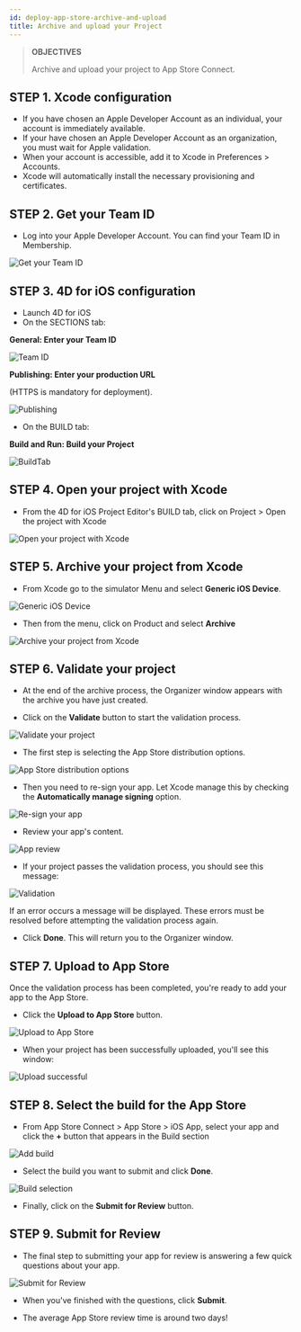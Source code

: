 ```yaml
---
id: deploy-app-store-archive-and-upload
title: Archive and upload your Project
---
```


> **OBJECTIVES**
> 
> Archive and upload your project to App Store Connect.

## STEP 1. Xcode configuration
* If you have chosen an Apple Developer Account as an individual, your account is immediately available.
* If your have chosen an Apple Developer Account as an organization, you must wait for Apple validation.
* When your account is accessible, add it to Xcode in Preferences > Accounts.
* Xcode will automatically install the necessary provisioning and certificates.

## STEP 2. Get your Team ID

* Log into your Apple Developer Account. You can find your Team ID in Membership.

![Get your Team ID](img/Team-ID-4D-for-iOS.png)

## STEP 3. 4D for iOS configuration

* Launch 4D for iOS
* On the SECTIONS tab:

**General: Enter your Team ID**

![Team ID](img/Team-ID.png)

**Publishing: Enter your production URL**

(HTTPS is mandatory for deployment).

![Publishing](img/Publishing.png)

* On the BUILD tab:

**Build and Run: Build your Project**

![BuildTab](img/BuildTab.png)

## STEP 4. Open your project with Xcode

* From the 4D for iOS Project Editor's BUILD tab, click on Project > Open the project with Xcode

![Open your project with Xcode](img/Open-your-project-Xcode-4D-for-iOS.png)

## STEP 5. Archive your project from Xcode

* From Xcode go to the simulator Menu and select **Generic iOS Device**.

![Generic iOS Device](img/Deployment-Generic-iOS-Device.png)

* Then from the menu, click on Product and select **Archive**

![Archive your project from Xcode](img/Archive-your-Project.png)

## STEP 6. Validate your project

* At the end of the archive process, the Organizer window appears with the archive you have just created.

* Click on the **Validate** button to start the validation process.

![Validate your project](img/Organizer-Project-Validation.png)

* The first step is selecting the App Store distribution options.

![App Store distribution options](img/App-Store-Distribution-options.png)

* Then you need to re-sign your app. Let Xcode manage this by  checking the **Automatically manage signing** option.

![Re-sign your app](img/Re-sign-your-App.png)

* Review your app's content.

![App review](img/Review-App.png)

* If your project passes the validation process, you should see this message:

![Validation](img/Archive-validation-complete.png)

If an error occurs a message will be displayed. These errors must be resolved before attempting the validation process again.

* Click **Done**. This will return you to the Organizer window.

## STEP 7. Upload to App Store

Once the validation process has been completed, you're ready to add your app to the App Store.

* Click the **Upload to App Store** button.

![Upload to App Store](img/Upload-to-AppStore.png)

* When your project has been successfully uploaded, you'll see this window:

![Upload successful](img/upload-Successful.png)

## STEP 8. Select the build for the App Store

* From App Store Connect > App Store > iOS App, select your app and click the **+** button that appears in the Build section

![Add build](img/Add-build-app-store-connect.png)

* Select the build you want to submit and click **Done**.

![Build selection](img/Select-build-app-store-connect.png)

* Finally, click on the **Submit for Review** button.

## STEP 9. Submit for Review

* The final step to submitting your app for review is answering a few quick questions about your app.

![Submit for Review](img/Export-Compliance-Content-Rights-Advertising-Identifer.png)

* When you've finished with the questions, click **Submit**.

* The average App Store review time is around two days!
